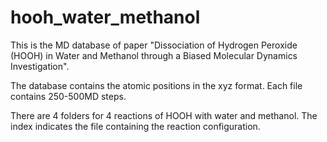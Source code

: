 # hooh_water_methanol
This is the MD database of paper "Dissociation of Hydrogen Peroxide (HOOH) in Water and Methanol through a Biased Molecular Dynamics Investigation".

The database contains the atomic positions in the xyz format. Each file contains 250-500MD steps.

There are 4 folders for 4 reactions of HOOH with water and methanol. The index indicates the file containing the reaction configuration.
